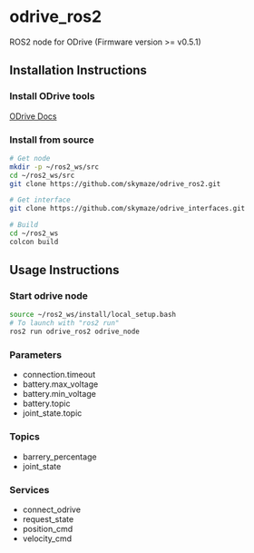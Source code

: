 # odrive_ros2
ROS2 node for ODrive (Firmware version >= v0.5.1)

## Installation Instructions

### Install ODrive tools
[ODrive Docs](https://docs.odriverobotics.com/)

### Install from source
```bash
# Get node
mkdir -p ~/ros2_ws/src
cd ~/ros2_ws/src
git clone https://github.com/skymaze/odrive_ros2.git

# Get interface
git clone https://github.com/skymaze/odrive_interfaces.git

# Build
cd ~/ros2_ws
colcon build
```

## Usage Instructions

### Start odrive node
```bash
source ~/ros2_ws/install/local_setup.bash
# To launch with "ros2 run"
ros2 run odrive_ros2 odrive_node
```

### Parameters

- connection.timeout
- battery.max_voltage
- battery.min_voltage
- battery.topic
- joint_state.topic

### Topics

- barrery_percentage
- joint_state

### Services

- connect_odrive
- request_state
- position_cmd
- velocity_cmd